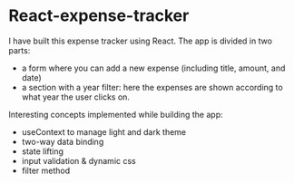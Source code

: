 # React-expense-tracker

I have built this expense tracker using React. The app is divided in two parts:

- a form where you can add a new expense (including title, amount, and date)
- a section with a year filter: here the expenses are shown according to what year the user clicks on. 

Interesting concepts implemented while building the app:
- useContext to manage light and dark theme
- two-way data binding
- state lifting
- input validation & dynamic css
- filter method
